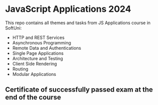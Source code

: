 # JavaScript Applications 2024

This repo contains all themes and tasks from JS Applications course in SoftUni:

-   HTTP and REST Services
-   Asynchronous Programming
-   Remote Data and Authentications
-   Single Page Applications
-   Architecture and Testing
-   Client Side Rendering
-   Routing
-   Modular Applications

## Certificate of successfully passed exam at the end of the course
